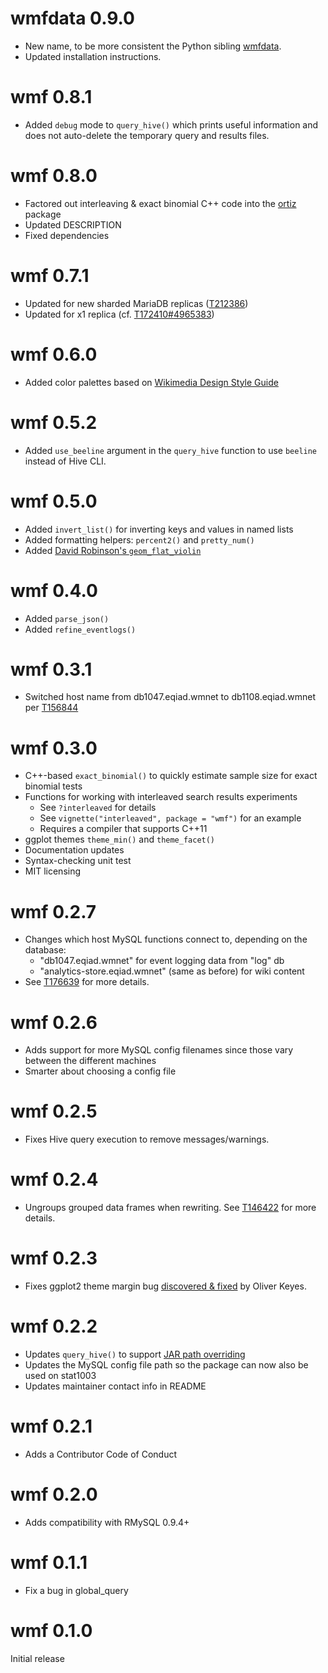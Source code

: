 wmfdata 0.9.0
=============

* New name, to be more consistent the Python sibling [wmfdata](https://github.com/wikimedia/wmfdata-python).
* Updated installation instructions.

wmf 0.8.1
=========
* Added `debug` mode to `query_hive()` which prints useful information and does not auto-delete the temporary query and results files.

wmf 0.8.0
=========
* Factored out interleaving & exact binomial C++ code into the [ortiz](https://gerrit.wikimedia.org/g/wikimedia/discovery/ortiz/) package
* Updated DESCRIPTION
* Fixed dependencies

wmf 0.7.1
=========
* Updated for new sharded MariaDB replicas ([T212386](https://phabricator.wikimedia.org/T212386))
* Updated for x1 replica (cf. [T172410#4965383](https://phabricator.wikimedia.org/T172410#4965383))

wmf 0.6.0
=========
* Added color palettes based on [Wikimedia Design Style Guide](https://design.wikimedia.org/style-guide/)

wmf 0.5.2
=========
* Added `use_beeline` argument in the `query_hive` function to use `beeline` instead of Hive CLI.

wmf 0.5.0
=========
* Added `invert_list()` for inverting keys and values in named lists
* Added formatting helpers: `percent2()` and `pretty_num()`
* Added [David Robinson's `geom_flat_violin`](https://gist.github.com/dgrtwo/eb7750e74997891d7c20)

wmf 0.4.0
=========
* Added `parse_json()`
* Added `refine_eventlogs()`

wmf 0.3.1
=========
* Switched host name from db1047.eqiad.wmnet to db1108.eqiad.wmnet per [T156844](https://phabricator.wikimedia.org/T156844)

wmf 0.3.0
=========
* C++-based `exact_binomial()` to quickly estimate sample size for exact binomial tests
* Functions for working with interleaved search results experiments
  * See `?interleaved` for details
  * See `vignette("interleaved", package = "wmf")` for an example
  * Requires a compiler that supports C++11
* ggplot themes `theme_min()` and `theme_facet()`
* Documentation updates
* Syntax-checking unit test
* MIT licensing

wmf 0.2.7
=========
* Changes which host MySQL functions connect to, depending on the database:
  - "db1047.eqiad.wmnet" for event logging data from "log" db
  - "analytics-store.eqiad.wmnet" (same as before) for wiki content
* See [T176639](https://phabricator.wikimedia.org/T176639) for more details.

wmf 0.2.6
=========
* Adds support for more MySQL config filenames since those vary between the different machines
* Smarter about choosing a config file

wmf 0.2.5
=========
* Fixes Hive query execution to remove messages/warnings.

wmf 0.2.4
=========
* Ungroups grouped data frames when rewriting. See [T146422](https://phabricator.wikimedia.org/T146422) for more details.

wmf 0.2.3
=========
* Fixes ggplot2 theme margin bug [discovered & fixed](https://github.com/wikimedia/wikimedia-discovery-wmf/pull/1) by Oliver Keyes.

wmf 0.2.2
=========
* Updates `query_hive()` to support [JAR path overriding](https://wikitech.wikimedia.org/wiki/Analytics/Cluster/Hive/QueryUsingUDF#Testing_changes_to_existing_udf)
* Updates the MySQL config file path so the package can now also be used on stat1003
* Updates maintainer contact info in README

wmf 0.2.1
=========
* Adds a Contributor Code of Conduct

wmf 0.2.0
=========
* Adds compatibility with RMySQL 0.9.4+

wmf 0.1.1
=========
* Fix a bug in global_query

wmf 0.1.0
=========
Initial release
